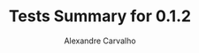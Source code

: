 ---
title: Tests Summary for 0.1.2
author: Alexandre Carvalho
menu_title: 0.1.2
category: surefire_reports
layout: iframe
iframe_url: /docs/0.1.2/site/surefire-report.html
order: 5
---